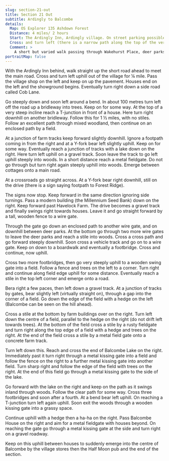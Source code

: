 ```yaml
---
slug: section-21-out
title: Section 21 Out
subtitle: Ardingly to Balcombe
details:
  Map: OS Explorer 135 Ashdown Forest
  Distance: 4 miles/ 2 hours
  Start: The Ardingly Inn, Ardingly village. On street parking possible.
  Cross: and turn left (there is a narrow path along the top of the verge). Just past the first house on the right, turn right into the entrance to Wakehurst Place. Keep on for some way along this drive, ignoring a path soon going off right. Pass a car park on the left and then the rear of a caf&#xE9; (the Seed Caf&#xE9;).
  Comment: >
    A short but varied walk passing through Wakehurst Place, deer parks and lakes. Some uphill climbs.
portraitMap: false
---
```

With the Ardingly Inn behind, walk straight up the short road ahead to meet the main road. Cross and turn left uphill out of the village for ¼ mile. Pass the village shop on the left and keep on up the pavement. Houses end on the left and the showground begins. Eventually turn right down a side road called Cob Lane.

Go steeply down and soon left around a bend. In about 100 metres turn left off the road up a bridleway into trees. Keep on for some way. At the top of a very steep incline reach a T-junction in front of a house. Here turn right downhill on another bridleway. Follow this for 1 ½ miles, with no stiles. Follow an excellent path through mixed woodland, then continue on an enclosed path by a field.

At a junction of farm tracks keep forward slightly downhill. Ignore a footpath coming in from the right and at a Y-fork bear left slightly uphill. Keep on for some way. Eventually reach a junction of tracks with a lake down on the right. Here turn left uphill on a gravel track. Soon leave the track to go left uphill steeply into woods. In a short distance reach a metal fieldgate. Do not go through but turn right again steeply uphill into woods. Emerge between cottages onto a main road.

At a crossroads go straight across. At a Y-fork bear right downhill, still on the drive (there is a sign saying footpath to Forest Ridge).

The signs now stop. Keep forward in the same direction ignoring side turnings. Pass a modern building (the Millennium Seed Bank) down on the right. Keep forward past Havelock Farm. The drive becomes a gravel track and finally swings right towards houses. Leave it and go straight forward by a tall, wooden fence to a wire gate.

Through the gate go down an enclosed path to another wire gate, and on downhill between deer parks. At the bottom go through two more wire gates to leave the deer parks and reach a stile into woods. Cross a cross path and go forward steeply downhill. Soon cross a vehicle track and go on to a wire gate. Keep on down to a boardwalk and eventually a footbridge. Cross and continue, now uphill.

Cross two more footbridges, then go very steeply uphill to a wooden swing gate into a field. Follow a fence and trees on the left to a corner. Turn right and continue along field edge uphill for some distance. Eventually reach a stile in the top left corner and emerge onto a road.

Bera right a few paces, then left down a gravel track. At a junction of tracks by gates, bear slightly left (virtually straight on), through a gap into the corner of a field. Go down the edge of the field with a hedge on the left (Balcombe can be seen on the hill ahead).

Cross a stile at the bottom by farm buildings over on the right. Turn left down the centre of a field, parallel to the hedge on the right (do not drift left towards trees). At the bottom of the field cross a stile by a rusty fieldgate and turn right along the top edge of a field with a hedge and trees on the right. At the end of the field cross a stile by a metal field gate onto a concrete farm track.

Turn left down this. Reach and cross the end of Balcombe Lake on the right. Immediately past it turn right through a metal kissing gate into a field and follow the fence on the right to a further metal kissing gate into another field. Turn sharp right and follow the edge of the field with trees on the right. At the end of this field go through a metal kissing gate to the side of the lake.

Go forward with the lake on the right and keep on the path as it swings inland through woods. Follow the clear path for some way. Cross three footbridges and soon after a fourth. At a bend bear left uphill. On reaching a T-junction turn left again uphill. Soon exit the woods through a wooden kissing gate into a grassy space.

Continue uphill with a hedge then a ha-ha on the right. Pass Balcombe House on the right and aim for a metal fieldgate with houses beyond. On reaching the gate go through a metal kissing gate at the side and turn right on a gravel roadway.

Keep on this uphill between houses to suddenly emerge into the centre of Balcombe by the village stores then the Half Moon pub and the end of the section.

